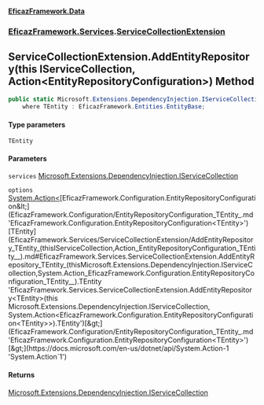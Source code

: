 #### [EficazFramework.Data](EficazFrameworkData.md 'EficazFramework Data')
### [EficazFramework.Services](EficazFrameworkData.md#EficazFramework.Services 'EficazFramework.Services').[ServiceCollectionExtension](EficazFramework.Services/ServiceCollectionExtension.md 'EficazFramework.Services.ServiceCollectionExtension')

## ServiceCollectionExtension.AddEntityRepository<TEntity>(this IServiceCollection, Action<EntityRepositoryConfiguration<TEntity>>) Method

```csharp
public static Microsoft.Extensions.DependencyInjection.IServiceCollection AddEntityRepository<TEntity>(this Microsoft.Extensions.DependencyInjection.IServiceCollection services, System.Action<EficazFramework.Configuration.EntityRepositoryConfiguration<TEntity>> options=null)
    where TEntity : EficazFramework.Entities.EntityBase;
```
#### Type parameters

<a name='EficazFramework.Services.ServiceCollectionExtension.AddEntityRepository_TEntity_(thisMicrosoft.Extensions.DependencyInjection.IServiceCollection,System.Action_EficazFramework.Configuration.EntityRepositoryConfiguration_TEntity__).TEntity'></a>

`TEntity`
#### Parameters

<a name='EficazFramework.Services.ServiceCollectionExtension.AddEntityRepository_TEntity_(thisMicrosoft.Extensions.DependencyInjection.IServiceCollection,System.Action_EficazFramework.Configuration.EntityRepositoryConfiguration_TEntity__).services'></a>

`services` [Microsoft.Extensions.DependencyInjection.IServiceCollection](https://docs.microsoft.com/en-us/dotnet/api/Microsoft.Extensions.DependencyInjection.IServiceCollection 'Microsoft.Extensions.DependencyInjection.IServiceCollection')

<a name='EficazFramework.Services.ServiceCollectionExtension.AddEntityRepository_TEntity_(thisMicrosoft.Extensions.DependencyInjection.IServiceCollection,System.Action_EficazFramework.Configuration.EntityRepositoryConfiguration_TEntity__).options'></a>

`options` [System.Action&lt;](https://docs.microsoft.com/en-us/dotnet/api/System.Action-1 'System.Action`1')[EficazFramework.Configuration.EntityRepositoryConfiguration&lt;](EficazFramework.Configuration/EntityRepositoryConfiguration_TEntity_.md 'EficazFramework.Configuration.EntityRepositoryConfiguration<TEntity>')[TEntity](EficazFramework.Services/ServiceCollectionExtension/AddEntityRepository_TEntity_(thisIServiceCollection,Action_EntityRepositoryConfiguration_TEntity__).md#EficazFramework.Services.ServiceCollectionExtension.AddEntityRepository_TEntity_(thisMicrosoft.Extensions.DependencyInjection.IServiceCollection,System.Action_EficazFramework.Configuration.EntityRepositoryConfiguration_TEntity__).TEntity 'EficazFramework.Services.ServiceCollectionExtension.AddEntityRepository<TEntity>(this Microsoft.Extensions.DependencyInjection.IServiceCollection, System.Action<EficazFramework.Configuration.EntityRepositoryConfiguration<TEntity>>).TEntity')[&gt;](EficazFramework.Configuration/EntityRepositoryConfiguration_TEntity_.md 'EficazFramework.Configuration.EntityRepositoryConfiguration<TEntity>')[&gt;](https://docs.microsoft.com/en-us/dotnet/api/System.Action-1 'System.Action`1')

#### Returns
[Microsoft.Extensions.DependencyInjection.IServiceCollection](https://docs.microsoft.com/en-us/dotnet/api/Microsoft.Extensions.DependencyInjection.IServiceCollection 'Microsoft.Extensions.DependencyInjection.IServiceCollection')
